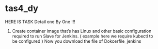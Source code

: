 # tas4_dy
HERE IS TASK Detail one By One !!! 

1. Create container image that’s has Linux and other basic configuration required to run Slave for Jenkins. ( example here we require kubectl to be configured ) 
Now you download the file of Dokcerfile_jenkins

